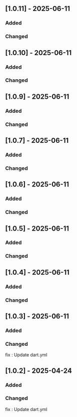 ## [1.0.11] - 2025-06-11

### Added

### Changed

## [1.0.10] - 2025-06-11

### Added

### Changed

## [1.0.9] - 2025-06-11

### Added

### Changed

## [1.0.7] - 2025-06-11

### Added

### Changed

## [1.0.6] - 2025-06-11

### Added

### Changed

## [1.0.5] - 2025-06-11

### Added

### Changed

## [1.0.4] - 2025-06-11

### Added

### Changed

## [1.0.3] - 2025-06-11

### Added

### Changed
fix : Update dart.yml

## [1.0.2] - 2025-04-24

### Added

### Changed
fix : Update dart.yml

